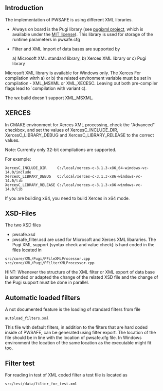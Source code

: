 ## Introduction
The implementation of PWSAFE is using different XML libraries.
- Always on board is the Pugi library (see [pugixml project](http://www.pugixml.org), which is available under the [MIT license](http://www.opensource.org/licenses/mit-license.html)). This library is used for storage of the runtime parameters in pwsafe.cfg

- Filter and XML Import of data bases are supported by

  a) Microsoft XML standard library,
  b) Xerces XML library or
  c) Pugi library

Microsoft XML library is available for Windows only. The Xerces 
For compilation witrh a) or b) the related environment variable must be set in compilation - XML_MSXML or XML_XECESC. Leaving out both pre-compiler flags lead to ´compilation with variant c).

The wx build doesn't support XML_MSXML.

## XERCES
In CMAKE environment for Xerces XML processing, check the "Advanced" checkbox, and set the values of XercesC_INCLUDE_DIR, XercesC_LIBRARY_DEBUG and XercesC_LIBRARY_RELEASE to the correct values.

Note: Currently only 32-bit compilations are supported.

For example:
```
XercesC_INCLUDE_DIR     C:/local/xerces-c-3.1.3-x86_64-windows-vc-14.0/include
XercesC_LIBRARY_DEBUG   C:/local/xerces-c-3.1.3-x86-windows-vc-14.0/lib
XercesC_LIBRARY_RELEASE C:/local/xerces-c-3.1.3-x86-windows-vc-14.0/lib
```

If you are building x64, you need to build Xerces in x64 mode.

## XSD-Files
The two XSD files
- pwsafe.xsd
- pwsafe_filter.xsd
are used for Microsoft and Xerces XML libararies. The Pugi XML support (syntax check and value check) is hard coded in the files located in 
```
src/core/XML/Pugi/PFileXMLProcessor.cpp
src/core/XML/Pugi/PFilterXMLProcessor.cpp
```
HINT: Whenever the structure of the XML filter or XML export of data base is extended or adapted the change of the related XSD file and the change of the Pugi support must be done in parallel.

## Automatic loaded filters
A not documented feature is the loading of standard filters from file
```
autoload_filters.xml
```

This file with default filters, in addition to the filters that are hard coded inside of PWSAFE, can be generated using filter export. The location of the file should be in line with the location of pwsafe.cfg file. In Windows environment the location of the same location as the executable might fit too.

## Filter test
For reading in test of XML coded filter a test file is located as
```
src/test/data/filter_for_test.xml
```
